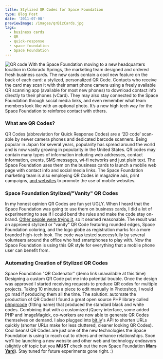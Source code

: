 ```yaml
---
title: Stylized QR Codes for Space Foundation
type: Blog Post
date: '2011-07-08'
previewImage: /images/qrBizCards.jpg
tags:
  - business cards
  - QR
  - quick-response
  - space-foundation
  - Space Foundation
---
```

![QR code](/images/mobile-business-card-qr-code.jpg) With the Space Foundation moving to a new headquarters location in Colorado Springs, the marketing team designed and ordered fresh business cards. The new cards contain a cool new feature on the back of each card: a stylized, personalized QR Code. Contacts who receive the card may scan it with their smart phone camera using a freely available QR scanning app (available for most new phones) to download contact info directly to their phones (vCard). They may also stay connected to the Space Foundation through social media links, and even remember what team members look like with an optional photo. It’s a new high tech way for the Space Foundation to reinforce contact with others.

### What are QR Codes?

QR Codes (abbreviation for Quick Response Codes) are a ‘2D code’ scan-able by newer camera phones and dedicated barcode scanners. Being popular in Japan for several years, popularity has spread around the world and is now vastly growing in popularity in the United States. QR codes may contain many types of information including web addresses, contact information, events, SMS messages, wi-fi networks and just plain text. The Space Foundation uses them on the business cards to launch a mobile web page with contact info and social media links. The Space Foundation marketing team is also employing QR Codes in magazine ads, print campaigns, [and websites](http://2011.nationalspacesymposium.org/mobile-features) to promote the use of mobile websites.

### Space Foundation Stylized/"Vanity" QR Codes

In my honest opinion QR Codes are fun yet UGLY. When I heard that the Space Foundation was going to use them on business cards, I did a lot of experimenting to see if I could bend the rules and make the code stay on-brand. [Other people were trying it](http://www.beqrious.com/show/custom-qr-code-design), so it seamed reasonable. The result was an approved stylized or "vanity" QR Code featuring rounded edges, Space Foundation coloring, and the logo globe as registration marks for a more branded high-tech look. The code was tested successfully by several volunteers around the office who had smartphones to play with. Now the Space Foundation is using this QR style for everything that a mobile phone user can benefit from.

### Automating Creation of Stylized QR Codes

Space Foundation "QR Codenator" (demo link unavailable at this time) Designing a custom QR Code put me into potential trouble. Once the design was approved I started receiving requests to produce QR codes for multiple projects. Taking 10 minutes a piece to edit manually in Photoshop, I would go mad if producing them all the time. The solution: automate the production of QR Codes! I found a great open source PHP library called [phpqrcode](http://phpqrcode.sourceforge.net/) (fitting name) that produced the standard black and white codes. Combining that with a customized jQuery interface, some added PHP and ImageMagick, co-workers are now able to generate QR Codes themselves on demand. I also plugged into [bit.ly](https://bitly.com)'s API to shorten URLs quickly (shorter URLs make for less cluttered, cleaner looking QR Codes). Cool beans! QR Codes are just one of the new technologies the Space Foundation is using to reach out to others and enhance relationships. Soon we'll be launching a new website and other web and technology endeavors (slightly off topic but you **MUST** check out the new Space Foundation **[Mars Yard](http://www.youtube.com/user/SpaceFoundation#p/a/u/0/9DqmZ9hK6uY)**). Stay tuned for future experiments gone right. :)
